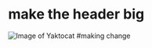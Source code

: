 # make the header big

![Image of Yaktocat](https://octodex.github.com/images/yaktocat.png)
#making change 
